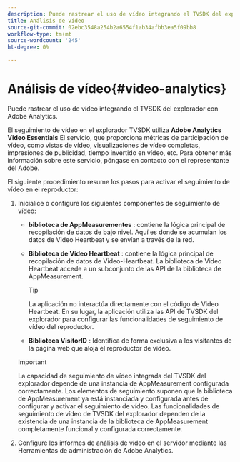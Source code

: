 ```yaml
---
description: Puede rastrear el uso de vídeo integrando el TVSDK del explorador con Adobe Analytics.
title: Análisis de vídeo
source-git-commit: 02ebc3548a254b2a6554f1ab34afbb3ea5f09bb8
workflow-type: tm+mt
source-wordcount: '245'
ht-degree: 0%

---
```


# Análisis de vídeo{#video-analytics}

Puede rastrear el uso de vídeo integrando el TVSDK del explorador con Adobe Analytics.

El seguimiento de vídeo en el explorador TVSDK utiliza **Adobe Analytics Video Essentials** El servicio, que proporciona métricas de participación de vídeo, como vistas de vídeo, visualizaciones de vídeo completas, impresiones de publicidad, tiempo invertido en vídeo, etc. Para obtener más información sobre este servicio, póngase en contacto con el representante del Adobe.

El siguiente procedimiento resume los pasos para activar el seguimiento de vídeo en el reproductor:

1. Inicialice o configure los siguientes componentes de seguimiento de vídeo:

   * **biblioteca de AppMeasurementes** : contiene la lógica principal de recopilación de datos de bajo nivel. Aquí es donde se acumulan los datos de Video Heartbeat y se envían a través de la red.
   * **Biblioteca de Video Heartbeat** : contiene la lógica principal de recopilación de datos de Video-Heartbeat. La biblioteca de Video Heartbeat accede a un subconjunto de las API de la biblioteca de AppMeasurement.

     >[!TIP]
     >
     >La aplicación no interactúa directamente con el código de Video Heartbeat. En su lugar, la aplicación utiliza las API de TVSDK del explorador para configurar las funcionalidades de seguimiento de vídeo del reproductor.

   * **Biblioteca VisitorID** : Identifica de forma exclusiva a los visitantes de la página web que aloja el reproductor de vídeo.

   >[!IMPORTANT]
   >
   >La capacidad de seguimiento de vídeo integrada del TVSDK del explorador depende de una instancia de AppMeasurement configurada correctamente. Los elementos de seguimiento suponen que la biblioteca de AppMeasurement ya está instanciada y configurada antes de configurar y activar el seguimiento de vídeo. Las funcionalidades de seguimiento de vídeo de TVSDK del explorador dependen de la existencia de una instancia de la biblioteca de AppMeasurement completamente funcional y configurada correctamente.

1. Configure los informes de análisis de vídeo en el servidor mediante las Herramientas de administración de Adobe Analytics.
